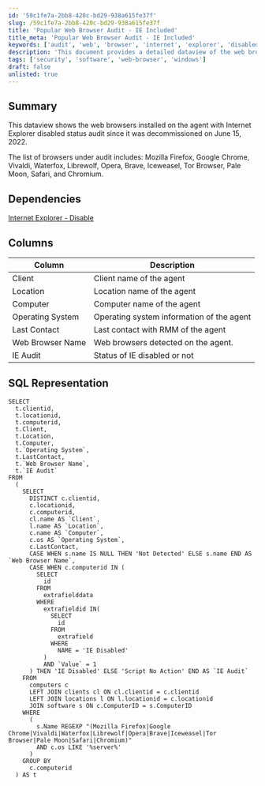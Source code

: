 ```yaml
---
id: '59c1fe7a-2bb8-420c-bd29-938a615fe37f'
slug: /59c1fe7a-2bb8-420c-bd29-938a615fe37f
title: 'Popular Web Browser Audit - IE Included'
title_meta: 'Popular Web Browser Audit - IE Included'
keywords: ['audit', 'web', 'browser', 'internet', 'explorer', 'disabled']
description: 'This document provides a detailed dataview of the web browsers installed on agents, specifically focusing on the audit status of Internet Explorer, which has been decommissioned since June 15, 2022. It lists various browsers under audit and includes SQL representation for querying the relevant data.'
tags: ['security', 'software', 'web-browser', 'windows']
draft: false
unlisted: true
---
```


## Summary

This dataview shows the web browsers installed on the agent with Internet Explorer disabled status audit since it was decommissioned on June 15, 2022.

The list of browsers under audit includes: Mozilla Firefox, Google Chrome, Vivaldi, Waterfox, Librewolf, Opera, Brave, Iceweasel, Tor Browser, Pale Moon, Safari, and Chromium.

## Dependencies

[Internet Explorer - Disable](/docs/60cf67bf-fc28-4461-a2ad-7a32b2461652)

## Columns

| Column                | Description                           |
|----------------------|---------------------------------------|
| Client               | Client name of the agent              |
| Location             | Location name of the agent            |
| Computer             | Computer name of the agent            |
| Operating System     | Operating system information of the agent |
| Last Contact         | Last contact with RMM of the agent    |
| Web Browser Name     | Web browsers detected on the agent.   |
| IE Audit             | Status of IE disabled or not          |

## SQL Representation

```
SELECT 
  t.clientid, 
  t.locationid, 
  t.computerid, 
  t.Client, 
  t.Location, 
  t.Computer, 
  t.`Operating System`, 
  t.LastContact, 
  t.`Web Browser Name`, 
  t.`IE Audit` 
FROM 
  (
    SELECT 
      DISTINCT c.clientid, 
      c.locationid, 
      c.computerid, 
      cl.name AS `Client`, 
      l.name AS `Location`, 
      c.name AS `Computer`, 
      c.os AS `Operating System`, 
      c.LastContact, 
      CASE WHEN s.name IS NULL THEN 'Not Detected' ELSE s.name END AS `Web Browser Name`, 
      CASE WHEN c.computerid IN (
        SELECT 
          id 
        FROM 
          extrafielddata 
        WHERE 
          extrafieldid IN(
            SELECT 
              id 
            FROM 
              extrafield 
            WHERE 
              NAME = 'IE Disabled'
          ) 
          AND `Value` = 1
      ) THEN 'IE Disabled' ELSE 'Script No Action' END AS `IE Audit` 
    FROM 
      computers c 
      LEFT JOIN clients cl ON cl.clientid = c.clientid 
      LEFT JOIN locations l ON l.locationid = c.locationid 
      JOIN software s ON c.ComputerID = s.ComputerID 
    WHERE 
      (
        s.Name REGEXP "(Mozilla Firefox|Google Chrome|Vivaldi|Waterfox|Librewolf|Opera|Brave|Iceweasel|Tor Browser|Pale Moon|Safari|Chromium)" 
        AND c.os LIKE '%server%'
      ) 
    GROUP BY 
      c.computerid
  ) AS t
```

